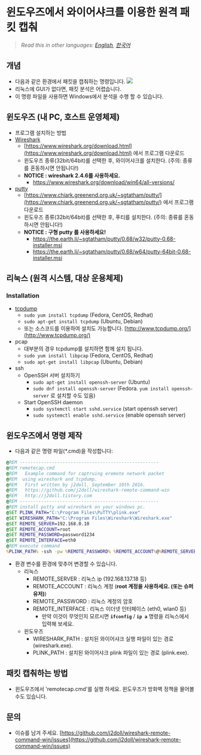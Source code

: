 # 윈도우즈에서 와이어샤크를 이용한 원격 패킷 캡춰

> *Read this in other languages: [English](README.md), [한국어](README.ko.md)*

## 개념

- 다음과 같은 환경에서 패킷을 캡춰하는 명령입니다.
![](markdown.data/concept.jpg)
- 리눅스에 GUI가 없다면, 패킷 분석은 어렵습니다.
- 이 명령 파일을 사용하면 Windows에서 분석을 수행 할 수 있습니다.

## 윈도우즈 (내 PC, 호스트 운영체제)

- 프로그램 설치하는 방법
- [Wireshark](https://www.wireshark.org)
  - [https://www.wireshark.org/download.html](https://www.wireshark.org/download.html) 에서 프로그램 다운로드
  - 윈도우즈 종류(32bit/64bit)를 선택한 후, 와이어샤크를 설치한다. (주의: 종류를 혼동하시면 안됩니다!)
  - **NOTICE : wireshark 2.4.6를 사용하세요.**
    - <https://www.wireshark.org/download/win64/all-versions/>
- [putty](https://www.putty.org/)
  - [https://www.chiark.greenend.org.uk/~sgtatham/putty/](https://www.chiark.greenend.org.uk/~sgtatham/putty/) 에서 프로그램 다운로드
  - 윈도우즈 종류(32bit/64bit)를 선택한 후, 푸티를 설치한다. (주의: 종류를 혼동하시면 안됩니다!)
  - **NOTICE : 구형 putty 를 사용하세요!**
    - <https://the.earth.li/~sgtatham/putty/0.68/w32/putty-0.68-installer.msi>
    - <https://the.earth.li/~sgtatham/putty/0.68/w64/putty-64bit-0.68-installer.msi> 

## 리눅스 (원격 시스템, 대상 운용체제)

### Installation

- [tcpdump](http://www.tcpdump.org/)
  - `sudo yum install tcpdump` (Fedora, CentOS, Redhat)
  - `sudo apt-get install tcpdump` (Ubuntu, Debian)
  - 또는 소스코드를 이용하여 설치도 가능합니다. [http://www.tcpdump.org/](http://www.tcpdump.org/)
- pcap
  - 대부분의 경우 tcpdump를 설치하면 함께 설치 됩니다.
  - `sudo yum install libpcap` (Fedora, CentOS, Redhat)
  - `sudo apt-get install libpcap` (Ubuntu, Debian)
- ssh
  - OpenSSH 서버 설치하기
    - `sudo apt-get install openssh-server` (Ubuntu)
    - `sudo dnf install openssh-server` (Fedora. `yum install openssh-server` 로 설치할 수도 있음)
  - Start OpenSSH daemon
    - `sudo systemctl start sshd.service` (start openssh server)
    - `sudo systemctl enable sshd.service` (enable openssh server)

## 윈도우즈에서 명령 제작

- 다음과 같은 명령 파일(*.cmd)을 작성합니다:

```cmd
@REM ----------------------------------------------------
@REM remotecap.cmd
@REM   Example command for captruing eremote network packet
@REM  using wireshark and tcpdump.
@REM   First written by j2doll. September 10th 2016.
@REM   https://github.com/j2doll/wireshark-remote-command-win
@REM   http://j2doll.tistory.com
@REM ----------------------------------------------------
@REM install putty and wireshark on your windows pc.
@SET PLINK_PATH="C:\Program Files\PuTTY\plink.exe"
@SET WIRESHARK_PATH="C:\Program Files\Wireshark\Wireshark.exe"
@SET REMOTE_SERVER=192.168.0.10
@SET REMOTE_ACCOUNT=root
@SET REMOTE_PASSWORD=password1234
@SET REMOTE_INTERFACE=eth0
@REM execute command
%PLINK_PATH% -ssh -pw %REMOTE_PASSWORD% %REMOTE_ACCOUNT%@%REMOTE_SERVER% "tcpdump -s0 -U -w - -i %REMOTE_INTERFACE% not port 22" | %WIRESHARK_PATH% -i - -k
```

- 환경 변수를 환경에 맞추어 변경할 수 있습니다.
  - 리눅스
    - REMOTE_SERVER : 리눅스 ip (192.168.137.18 등)
    - REMOTE_ACCOUNT : 리눅스 계정 (**root 계정을 사용하세요. (또는 슈퍼유저)**)
    - REMOTE_PASSWORD : 리눅스 계정의 암호
    - REMOTE_INTERFACE : 리눅스 이더넷 인터페이스 (eth0, wlan0 등)
      - 만약 이것이 무엇인지 모르시면 **`ifconfig`** / **`ip a`** 명령을 리눅스에서 입력해 보세요.
  - 윈도우즈
    - WIRESHARK_PATH : 설치된 와이어샤크 실행 파일이 있는 경로 (wireshark.exe).
    - PLINK_PATH : 설치된 와이어샤크 plink 파일이 있는 경로 (plink.exe).

## 패킷 캡춰하는 방법

- 윈도우즈에서 'remotecap.cmd'를 실행 하세요. 윈도우즈가 방화벽 정책을 물어볼 수도 있습니다.

## 문의

- 이슈를 남겨 주세요. [https://github.com/j2doll/wireshark-remote-command-win/issues](https://github.com/j2doll/wireshark-remote-command-win/issues)
